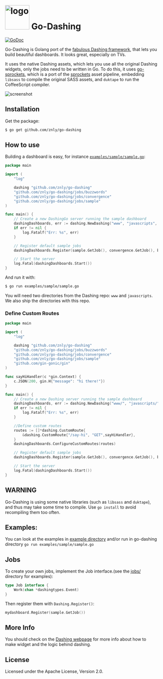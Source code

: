 # <img src="logo.png" alt="logo" width="80px"> Go-Dashing

[![GoDoc](https://godoc.org/github.com/znly/go-dashing?status.png)](https://godoc.org/github.com/znly/go-dashing)

Go-Dashing is Golang port of the [fabulous Dashing framework](http://shopify.github.com/dashing), that lets you build beautiful dashboards. It looks great, especially on TVs.

It uses the native Dashing assets, which lets you use all the original Dashing widgets, only the jobs need to be written in Go. To do this, it uses [go-sprockets](https://github.com/znly/go-sprockets), which is a port of the [sprockets](https://github.com/rails/sprockets) asset pipeline, embedding `libsass` to compile the original SASS assets, and `duktape` to run the CoffeeScript compiler.

![screenshot](screenshot.png)

## Installation
Get the package:

```bash
$ go get github.com/znly/go-dashing
```

## How to use
Building a dashboard is easy, for instance [`examples/sample/sample.go`](examples/sample.go):
```go
package main

import (
	"log"

	dashing "github.com/znly/go-dashing"
	"github.com/znly/go-dashing/jobs/buzzwords"
	"github.com/znly/go-dashing/jobs/convergence"
	"github.com/znly/go-dashing/jobs/sample"
)

func main() {
	// Create a new DashingGo server running the sample dashboard
	dashingDashboards, err := dashing.NewDashing("www", "javascripts", "sample", "auth-dev", "127.0.0.1", "5005", false)
	if err != nil {
		log.Fatalf("Err: %s", err)
	}

	// Register default sample jobs
	dashingDashboards.Register(sample.GetJob(), convergence.GetJob(), buzzwords.GetJob())

	// Start the server
	log.Fatal(dashingDashboards.Start())
}
```

And run it with:
```bash
$ go run examples/sample/sample.go
```

You will need two directories from the Dashing repo: `www` and `javascripts`. We also ship the directories with this repo.

### Define Custom Routes

```go
package main

import (
	"log"

	dashing "github.com/znly/go-dashing"
	"github.com/znly/go-dashing/jobs/buzzwords"
	"github.com/znly/go-dashing/jobs/convergence"
	"github.com/znly/go-dashing/jobs/sample"
	"github.com/gin-gonic/gin"
)

func sayHiHandler(c *gin.Context) {
	c.JSON(200, gin.H{"message": "hi there!"})
}

func main() {
	// Create a new Dashing server running the sample dashboard
	dashingDashboards, err := dashing.NewDashing("www/", "javascripts/", "sample", "auth-dev", "127.0.0.1", "5005", false)
	if err != nil {
		log.Fatalf("Err: %s", err)
	}

	//Define custom routes
	routes := []*dashing.CustomRoute{
		&dashing.CustomRoute{"/say-hi", "GET",sayHiHandler},
	}
	dashingDashboards.ConfigureCustomRoutes(routes)

	// Register default sample jobs
	dashingDashboards.Register(sample.GetJob(), convergence.GetJob(), buzzwords.GetJob())

	// Start the server
	log.Fatal(dashingDashboards.Start())
}

```

##  WARNING

Go-Dashing is using some native libraries (such as `libsass` and `duktape`), and thus may take some time to compile. Use ```go install``` to avoid recompiling them too often.

## Examples:

You can look at the examples in [example directory](examples/) and/or run in go-dashing directory ```go run examples/sample/sample.go```

## Jobs

To create your own jobs, implement the Job interface.(see the [jobs/](https://github.com/znly/go-dashing/tree/master/jobs) directory for examples):
```go
type Job interface {
    Work(chan *dashingtypes.Event)
}
```

Then register them with `Dashing.Register()`:
```go
mydashboard.Register(sample.GetJob())
```

## More Info

You should check on the [Dashing webpage](http://shopify.github.com/dashing) for more info about how to make widget and the logic behind dashing.

## License
Licensed under the Apache License, Version 2.0.
